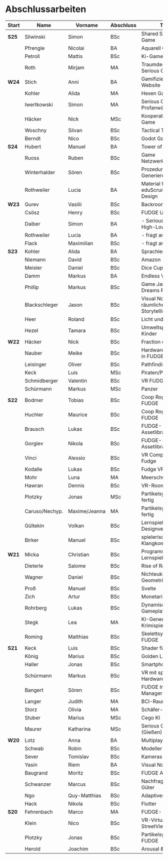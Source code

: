 # Abschlussarbeiten

| Start   | Name           | Vorname       | Abschluss | Titel                                   | 2   |
| ------- | -------------- | ------------- | --------- | --------------------------------------- | --- |
| **S25** | Sliwinski      | Simon         | BSc       | Shared Screen Game                      |     |
|         | Pfrengle       | Nicolai       | BA        | Aquarell Game                           |     |
|         | Petroll        | Mattis        | BSc       | Ki-Game                                 |     |
|         | Roth           | Mirjam        | MA        | Traumdeutung Serious Game               |     |
| **W24** | Stich          | Anni          | BA        | Gamifizierte Website                    | X   |
|         | Kohler         | Alida         | MA        | Hexen Game                              |     |
|         | Iwertkowski    | Simon         | MA        | Serious Game für Profanwärter           |     |
|         | Häcker         | Nick          | MSc       | Kooperatives VR-Game                    | X   |
|         | Woschny        | Silvan        | BSc       | Tactical Table Wars                     |     |
|         | Berndt         | Nico          | BSc       | Godot Game                              |     |
| **S24** | Hubert         | Manuel        | BA        | Tower of Damnation                      |     |
|         | Ruoss          | Ruben         | BSc       | Game Netzwerkarchitektur                | X   |
|         | Winterhalder   | Sören         | BSc       | Prozedurale Map-Generierung             |     |
|         | Rothweiler     | Lucia         | BA        | Material für eduScrum Game Design       |     |
| **W23** | Gurev          | Vasilii       | BSc       | Backrooms                               |     |
|         | Csösz          | Henry         | BSc       | FUDGE Undo                              |     |
|         | Daiber         | Simon         | BA        | - Serious Game / High-Low-Poly          |     |
|         | Rothweiler     | Lucia         | BA        | - fragt anderweitig                     |     |
|         | Flack          | Maximilian    | BSc       | - fragt anderweitig                     |     |
| **S23** | Kohler         | Alida         | BA        | Sprachlernspiel                         |     |
|         | Niemann        | David         | BSc       | Amazon                                  |     |
|         | Meisler        | Daniel        | BSc       | Dice Cup                                |     |
|         | Damm           | Markus        | BA        | Endless VR                              |     |
|         | Phillip        | Markus        | BSc       | Game Jams Kinder Dreams PS4/5           | X   |
|         | Blackschleger  | Jason         | BSc       | Visual Novel zu räumlichem Storytelling | X   |
|         | Heer           | Roland        | BSc       | Licht und Schatten                      |     |
|         | Hezel          | Tamara        | BSc       | Umweltspiel für Kinder                  |     |
| **W22** | Häcker         | Nick          | BSc       | Fraction of Time                        |     |
|         | Nauber         | Meike         | BSc       | Hardware/Biometrik in FUDGE             |     |
|         | Leisinger      | Oliver        | BSc       | Pathfinding                             |     |
|         | Keck           | Luis          | MSc       | Piraten/Pfahlbauten                     |     |
|         | Schmidberger   | Valentin      | BSc       | VR FUDGE                                |     |
|         | Schürmann      | Markus        | MSc       | Panzer                                  |     |
| **S22** | Bodmer         | Tobias        | BSc       | Coop Rogue w FUDGE                      |     |
|         | Huchler        | Maurice       | BSc       | Coop Rogue w FUDGE                      |     |
|         | Brausch        | Lukas         | BSc       | FUDGE-Assetlibrary                      |     |
|         | Gorgiev        | Nikola        | BSc       | FUDGE-Assetlibrary                      |     |
|         | Vinci          | Alessio       | BSc       | VR Component Fudge                      |     |
|         | Kodalle        | Lukas         | BSc       | Fudge VR Game                           |     |
|         | Mohr           | Luna          | MA        | Meerschutz Game                         |     |
|         | Hawran         | Dennis        | BSc       | VR-Room Game                            |     |
|         | Plotzky        | Jonas         | MSc       | Partikelsystem fertig                   |     |
|         | Caruso/Nechyp. | Maxime/Jeanna | MA        | Partikelsystem fertig                   |     |
|         | Gültekin       | Volkan        | BSc       | Lernspiel Designvergleich               | X   |
|         | Birker         | Manuel        | BSc       | spielerische Klangkomposition           | X   |
| **W21** | Micka          | Christian     | BSc       | Programmier-Lernspiel                   |     |
|         | Dieterle       | Salome        | BSc       | Rise of Ravens                          |     |
|         | Wagner         | Daniel        | BSc       | Nichteuklidische Geometrie              |     |
|         | Proß           | Manuel        | BSc       | Svelte                                  | X   |
|         | Zich           | Artur         | BSc       | Monetarisierung                         | X   |
|         | Rohrberg       | Lukas         | BSc       | Dynamische Gameplay Loops               |     |
|         | Stegk          | Lea           | MA        | KI-Generiertes Krimispiel               |     |
|         | Roming         | Matthias      | BSc       | Skelettsystem für FUDGE                 |     |
| **S21** | Keck           | Luis          | BSc       | Shader für FUDGE                        |     |
|         | König          | Marius        | BSc       | Golden Layout                           |     |
|         | Haller         | Jonas         | BSc       | Smartphone Marker                       |     |
|         | Schürmann      | Markus        | BSc       | VR mit spezieller Hardware              |     |
|         | Bangert        | Sören         | BSc       | FUDGE Input Manager                     |     |
|         | Langer         | Judith        | MA        | BCI-Raum                                |     |
|         | Storz          | Olivia        | MA        | Schäfer-Simulation                      |     |
|         | Stuber         | Marius        | MSc       | Cego KI                                 | x   |
|         | Maurer         | Katharina     | MSc       | Serious Games (Gießen)                  | x   |
| **W20** | Lotz           | Anna          | BA        | Multiplay Cross VR                      |     |
|         | Schwab         | Robin         | BSc       | Modeller für FUDGE                      |     |
|         | Sever          | Tomislav      | BSc       | Kameras für FUDGE                       |     |
|         | Yasin          | Riem          | BA        | Visual Novel                            |     |
|         | Baugrand       | Moritz        | BSc       | FUDGE Autorennen                        |     |
|         | Schwanzer      | Marcus        | BSc       | Nachfrage virtueller Güter              | x   |
|         | Ngo            | Quy-Matthias  | BSc       | Adaptiver Sound                         | x   |
|         | Hack           | Nikola        | BSc       | Flutter                                 | x   |
| **S20** | Fehrenbach     | Marco         | MA        | FUDGE- Physics                          |     |
|         | Klein          | Nico          | BSc       | VR-Virtualizer-StreetView               |     |
|         | Plotzky        | Jonas         | BSc       | Partikelsysteme in FUDGE                | x   |
|         | Herold         | Joachim       | BSc       | Arousal & Valence                       |     |
